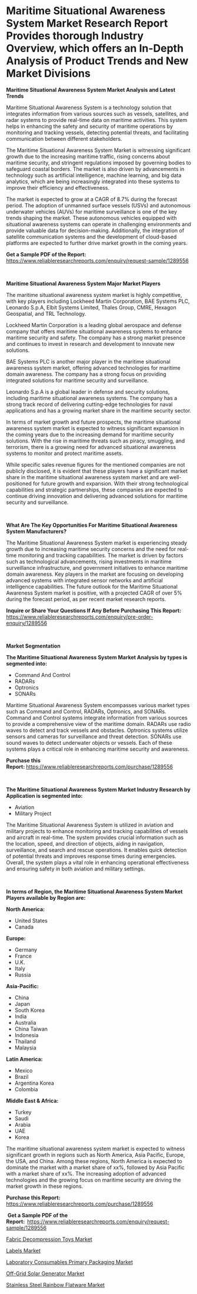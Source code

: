 <p><h1>Maritime Situational Awareness System Market Research Report Provides thorough Industry Overview, which offers an In-Depth Analysis of Product Trends and New Market Divisions</h1></p><p><strong>Maritime Situational Awareness System Market Analysis and Latest Trends</strong></p>
<p><p>Maritime Situational Awareness System is a technology solution that integrates information from various sources such as vessels, satellites, and radar systems to provide real-time data on maritime activities. This system helps in enhancing the safety and security of maritime operations by monitoring and tracking vessels, detecting potential threats, and facilitating communication between different stakeholders.</p><p>The Maritime Situational Awareness System Market is witnessing significant growth due to the increasing maritime traffic, rising concerns about maritime security, and stringent regulations imposed by governing bodies to safeguard coastal borders. The market is also driven by advancements in technology such as artificial intelligence, machine learning, and big data analytics, which are being increasingly integrated into these systems to improve their efficiency and effectiveness.</p><p>The market is expected to grow at a CAGR of 8.7% during the forecast period. The adoption of unmanned surface vessels (USVs) and autonomous underwater vehicles (AUVs) for maritime surveillance is one of the key trends shaping the market. These autonomous vehicles equipped with situational awareness systems can operate in challenging environments and provide valuable data for decision-making. Additionally, the integration of satellite communication systems and the development of cloud-based platforms are expected to further drive market growth in the coming years.</p></p>
<p><strong>Get a Sample PDF of the Report:&nbsp;</strong> <a href="https://www.reliableresearchreports.com/enquiry/request-sample/1289556">https://www.reliableresearchreports.com/enquiry/request-sample/1289556</a></p>
<p>&nbsp;</p>
<p><strong>Maritime Situational Awareness System Major Market Players</strong></p>
<p><p>The maritime situational awareness system market is highly competitive, with key players including Lockheed Martin Corporation, BAE Systems PLC, Leonardo S.p.A, Elbit Systems Limited, Thales Group, CMRE, Hexagon Geospatial, and TRL Technology.</p><p>Lockheed Martin Corporation is a leading global aerospace and defense company that offers maritime situational awareness systems to enhance maritime security and safety. The company has a strong market presence and continues to invest in research and development to innovate new solutions.</p><p>BAE Systems PLC is another major player in the maritime situational awareness system market, offering advanced technologies for maritime domain awareness. The company has a strong focus on providing integrated solutions for maritime security and surveillance.</p><p>Leonardo S.p.A is a global leader in defense and security solutions, including maritime situational awareness systems. The company has a strong track record of delivering cutting-edge technologies for naval applications and has a growing market share in the maritime security sector.</p><p>In terms of market growth and future prospects, the maritime situational awareness system market is expected to witness significant expansion in the coming years due to the increasing demand for maritime security solutions. With the rise in maritime threats such as piracy, smuggling, and terrorism, there is a growing need for advanced situational awareness systems to monitor and protect maritime assets.</p><p>While specific sales revenue figures for the mentioned companies are not publicly disclosed, it is evident that these players have a significant market share in the maritime situational awareness system market and are well-positioned for future growth and expansion. With their strong technological capabilities and strategic partnerships, these companies are expected to continue driving innovation and delivering advanced solutions for maritime security and surveillance.</p></p>
<p>&nbsp;</p>
<p><strong>What Are The Key Opportunities For Maritime Situational Awareness System Manufacturers?</strong></p>
<p><p>The Maritime Situational Awareness System market is experiencing steady growth due to increasing maritime security concerns and the need for real-time monitoring and tracking capabilities. The market is driven by factors such as technological advancements, rising investments in maritime surveillance infrastructure, and government initiatives to enhance maritime domain awareness. Key players in the market are focusing on developing advanced systems with integrated sensor networks and artificial intelligence capabilities. The future outlook for the Maritime Situational Awareness System market is positive, with a projected CAGR of over 5% during the forecast period, as per recent market research reports.</p></p>
<p><strong>Inquire or Share Your Questions If Any Before Purchasing This Report:</strong> <a href="https://www.reliableresearchreports.com/enquiry/pre-order-enquiry/1289556">https://www.reliableresearchreports.com/enquiry/pre-order-enquiry/1289556</a></p>
<p>&nbsp;</p>
<p><strong>Market Segmentation</strong></p>
<p><strong>The Maritime Situational Awareness System Market Analysis by types is segmented into:</strong></p>
<p><ul><li>Command And Control</li><li>RADARs</li><li>Optronics</li><li>SONARs</li></ul></p>
<p><p>Maritime Situational Awareness System encompasses various market types such as Command and Control, RADARs, Optronics, and SONARs. Command and Control systems integrate information from various sources to provide a comprehensive view of the maritime domain. RADARs use radio waves to detect and track vessels and obstacles. Optronics systems utilize sensors and cameras for surveillance and threat detection. SONARs use sound waves to detect underwater objects or vessels. Each of these systems plays a critical role in enhancing maritime security and awareness.</p></p>
<p><strong>Purchase this Report:&nbsp;</strong><a href="https://www.reliableresearchreports.com/purchase/1289556">https://www.reliableresearchreports.com/purchase/1289556</a></p>
<p>&nbsp;</p>
<p><strong>The Maritime Situational Awareness System Market Industry Research by Application is segmented into:</strong></p>
<p><ul><li>Aviation</li><li>Military Project</li></ul></p>
<p><p>The Maritime Situational Awareness System is utilized in aviation and military projects to enhance monitoring and tracking capabilities of vessels and aircraft in real-time. The system provides crucial information such as the location, speed, and direction of objects, aiding in navigation, surveillance, and search and rescue operations. It enables quick detection of potential threats and improves response times during emergencies. Overall, the system plays a vital role in enhancing operational effectiveness and ensuring safety in both aviation and military settings.</p></p>
<p>&nbsp;</p>
<p><strong>In terms of Region, the Maritime Situational Awareness System Market Players available by Region are:</strong></p>
<p>
    <p> <strong> North America: </strong>
        <ul>
            <li>United States</li>
            <li>Canada</li>
        </ul>
        </p> 
    <p> <strong> Europe: </strong>
        <ul>
            <li>Germany</li>
            <li>France</li>
            <li>U.K.</li>
            <li>Italy</li>
            <li>Russia</li>
        </ul>
        </p> 
    <p> <strong> Asia-Pacific: </strong>
        <ul>
            <li>China</li>
            <li>Japan</li>
            <li>South Korea</li>
            <li>India</li>
            <li>Australia</li>
            <li>China Taiwan</li>
            <li>Indonesia</li>
            <li>Thailand</li>
            <li>Malaysia</li>
        </ul>
        </p> 
    <p> <strong> Latin America: </strong>
        <ul>
            <li>Mexico</li>
            <li>Brazil</li>
            <li>Argentina Korea</li>
            <li>Colombia</li>
        </ul>
        </p> 
    <p> <strong> Middle East & Africa: </strong>
        <ul>
            <li>Turkey</li>
            <li>Saudi</li>
            <li>Arabia</li>
            <li>UAE</li>
            <li>Korea</li>
        </ul>
    </p>
    </p>
<p><p>The maritime situational awareness system market is expected to witness significant growth in regions such as North America, Asia Pacific, Europe, the USA, and China. Among these regions, North America is expected to dominate the market with a market share of xx%, followed by Asia Pacific with a market share of xx%. The increasing adoption of advanced technologies and the growing focus on maritime security are driving the market growth in these regions.</p></p>
<p><strong>Purchase this Report: </strong><a href="https://www.reliableresearchreports.com/purchase/1289556">https://www.reliableresearchreports.com/purchase/1289556</a></p>
<p>&nbsp;<strong>Get a Sample PDF of the Report:&nbsp;&nbsp;</strong><a href="https://www.reliableresearchreports.com/enquiry/request-sample/1289556">https://www.reliableresearchreports.com/enquiry/request-sample/1289556</a></p>
<p><strong></strong></p>
<p><p><a href="https://mire-aunt-385.notion.site/Fabric-Decompression-Toys-Market-Size-and-Examines-its-Market-Scope-with-a-Primary-Focus-on-Growth-31240c9f04b84cd09b1437efbeede311">Fabric Decompression Toys Market</a></p><p><a href="https://view.publitas.com/reportprime-1/labels-market-with-the-goal-of-estimating-the-market-size-and-future-growth-potential-of-various-market-segments-based-on-component-applications-end-user-and-region/">Labels Market</a></p><p><a href="https://view.publitas.com/reportprime-1/laboratory-consumables-primary-packaging-market-insights-market-players-and-forecast-till-2031/">Laboratory Consumables Primary Packaging Market</a></p><p><a href="https://butternut-bug-553.notion.site/Off-Grid-Solar-Generator-Market-Furnish-Information-about-Market-Size-Market-Share-Market-Dynamics-197a33c9655e4d4498ab7e66882b42db">Off-Grid Solar Generator Market</a></p><p><a href="https://invited-way-688.notion.site/Stainless-Steel-Rainbow-Flatware-Market-Size-Share-Trends-Analysis-Report-By-Material-By-Type-B-1fcff80b6a3f49dd9468f6760a8cbca2">Stainless Steel Rainbow Flatware Market</a></p></p>